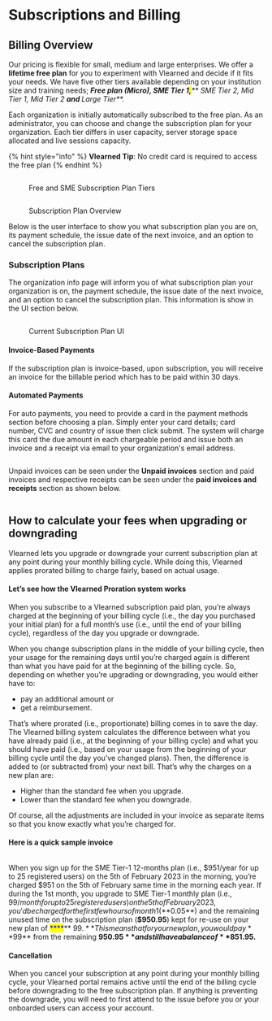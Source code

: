# Subscriptions and Billing

## Billing Overview

Our pricing is flexible for small, medium and large enterprises. We offer a **lifetime free plan** for you to experiment with Vlearned and decide if it fits your needs. We have five other tiers available depending on your institution size and training needs; _**Free plan (Micro), SME Tier 1**<mark style="color:blue;">**,**</mark>** SME Tier 2, Mid Tier 1, Mid Tier 2 **<mark style="color:blue;">****</mark> and <mark style="color:blue;">****</mark>** Large Tier**._&#x20;

Each organization is initially automatically subscribed to the free plan. As an administrator, you can choose and change the subscription plan for your organization. Each tier differs in user capacity, server storage space allocated and live sessions capacity.&#x20;

{% hint style="info" %}
**Vlearned Tip**: No credit card is required to access the free plan
{% endhint %}

<figure><img src="../../.gitbook/assets/Screenshot 2023-02-14 at 11.28.45 PM.png" alt=""><figcaption><p>Free and SME Subscription Plan Tiers</p></figcaption></figure>

<figure><img src="../../.gitbook/assets/Screenshot 2023-02-14 at 11.30.21 PM (1).png" alt=""><figcaption><p>Subscription Plan Overview</p></figcaption></figure>

Below is the user interface to show you what subscription plan you are on, its payment schedule, the issue date of the next invoice, and an option to cancel the subscription plan.

### Subscription Plans

The organization info page will inform you of what subscription plan your organization is on, the payment schedule, the issue date of the next invoice, and an option to cancel the subscription plan. This information is show in the UI section below.

<figure><img src="../../.gitbook/assets/Screenshot 2023-02-14 at 11.36.36 PM.png" alt=""><figcaption><p>Current Subscription Plan UI</p></figcaption></figure>

#### Invoice-Based Payments

If the subscription plan is invoice-based, upon subscription, you will receive an invoice for the billable period which has to be paid within 30 days.&#x20;

#### Automated Payments

For auto payments, you need to provide a card in the payment methods section before choosing a plan. Simply enter your card details; card number, CVC and country of issue then click submit. The system will charge this card the due amount in each chargeable period and issue both an invoice and a receipt via email to your organization's email address.&#x20;

<figure><img src="../../.gitbook/assets/Screenshot 2023-02-14 at 11.59.16 PM.png" alt=""><figcaption></figcaption></figure>

Unpaid invoices can be seen under the **Unpaid invoices** section and paid invoices and respective receipts can be seen under the **paid invoices and receipts** section as shown below.

<figure><img src="../../.gitbook/assets/Screenshot 2023-02-14 at 11.54.11 PM.png" alt=""><figcaption></figcaption></figure>

## How to calculate your fees when upgrading or downgrading <a href="#article-header-title" id="article-header-title"></a>

Vlearned lets you upgrade or downgrade your current subscription plan at any point during your monthly billing cycle. While doing this, Vlearned applies prorated billing to charge fairly, based on actual usage.

#### **Let’s see how the Vlearned Proration system works**

When you subscribe to a Vlearned subscription paid plan, you’re always charged at the beginning of your billing cycle (i.e., the day you purchased your initial plan) for a full month’s use (i.e., until the end of your billing cycle), regardless of the day you upgrade or downgrade.

When you change subscription plans in the middle of your billing cycle, then your usage for the remaining days until you’re charged again is different than what you have paid for at the beginning of the billing cycle. So, depending on whether you’re upgrading or downgrading, you would either have to:

* pay an additional amount or
* get a reimbursement.

That’s where prorated (i.e., proportionate) billing comes in to save the day. The Vlearned billing system calculates the difference between what you have already paid (i.e., at the beginning of your billing cycle) and what you should have paid (i.e., based on your usage from the beginning of your billing cycle until the day you’ve changed plans). Then, the difference is added to (or subtracted from) your next bill. That’s why the charges on a new plan are:

* Higher than the standard fee when you upgrade.
* Lower than the standard fee when you downgrade.

Of course, all the adjustments are included in your invoice as separate items so that you know exactly what you’re charged for.

#### Here is a quick sample invoice

<figure><img src="../../.gitbook/assets/Screenshot 2023-02-15 at 12.20.09 AM.png" alt=""><figcaption></figcaption></figure>

When you sign up for the SME Tier-1 12-months plan (i.e., $951/year for up to 25 registered users) on the 5th of February 2023 in the morning, you’re charged $951 on the 5th of February same time in the morning each year. If during the 1st month, you upgrade to SME Tier-1 monthly plan (i.e., $99/month for up to 25 registered users) on the 5th of February 2023, you'd be charged for the first few hours of month 1 (**$0.05**) and the remaining unused time on the subscription plan (**$950.95**) kept for re-use on your new plan of <mark style="color:blue;">****</mark>** $99.** This means that for your new plan, you would pay **$99** from the remaining **$950.95** and still have a balance of **$851.95.**

#### **Cancellation**

When you cancel your subscription at any point during your monthly billing cycle, your Vlearned portal remains active until the end of the billing cycle before downgrading to the free subscription plan. If anything is preventing the downgrade, you will need to first attend to the issue before you or your onboarded users can access your account.
